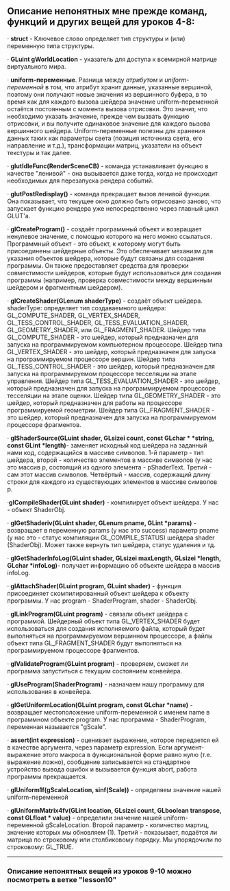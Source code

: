 ## Описание непонятных мне прежде команд, функций и других вещей для уроков 4-8:
· **struct** - Ключевое слово определяет тип структуры и (или) переменную типа структуры.

· **GLuint gWorldLocation** - указатель для доступа к всемирной матрице виртуального мира.

· **uniform-переменные**. Разница между _атрибутом_ и _uniform-переменной_ в том, что атрибут
хранит данные, указанные вершиной, поэтому они получают новые значения из вершинного
буфера, в то время как для каждого вызова шейдера значение uniform-переменной остаётся
постоянным с момента вызова отрисовки. Это значит, что необходимо указать значение,
прежде чем вызвать функцию отрисовки, и вы получите одинаковое значение для каждого
вызова вершинного шейдера. Uniform-переменные полезны для хранения данных таких как
параметры света (позиция источника света, его направление и т.д.), трансформации матриц,
указатели на объект текстуры и так далее.

· **glutIdleFunc(RenderSceneCB)** - команда устанавливает функцию в качестве "ленивой" -
она вызывается даже тогда, когда не происходит необходимых для перезапуска рендера
событий.

· **glutPostRedisplay()** - команда прекращает вызов ленивой функции. Она показывает, что
текущее окно должно быть отрисовано заново, что запускает функцию рендера уже
непосредственно через главный цикл GLUT'a.

· **glCreateProgram()** - создаёт программный объект и возвращает ненулевое значение, с
помощью которого на него можно ссылаться. Программный объект - это объект, к которому
могут быть присоединены шейдерные объекты. Это обеспечивает механизм для указания
объектов шейдера, которые будут связаны для создания программы. Он также предоставляет
средства для проверки совместимости шейдеров, которые будут использоваться для создания
программы (например, проверка совместимости между вершинным шейдером и фрагментным
шейдером).

· **glCreateShader(GLenum shaderType)** - создаёт объект шейдера. shaderType: определяет
тип создаваемного шейдера: GL_COMPUTE_SHADER, GL_VERTEX_SHADER, GL_TESS_CONTROL_SHADER,
GL_TESS_EVALUATION_SHADER, GL_GEOMETRY_SHADER, или GL_FRAGMENT_SHADER.
 Шейдер типа GL_COMPUTE_SHADER - это шейдер, который предназначен для запуска на
программируемом компьютерном процессоре. Шейдер типа GL_VERTEX_SHADER - это шейдер,
который предназначен для запуска на программируемом процессоре вершин. Шейдер типа
GL_TESS_CONTROL_SHADER - это шейдер, который предназначен для запуска на программируемом
процессоре тесселяции на этапе управления. Шейдер типа GL_TESS_EVALUATION_SHADER - это
шейдер, который предназначен для запуска на программируемом процессоре тесселяции на
этапе оценки. Шейдер типа GL_GEOMETRY_SHADER - это шейдер, который предназначен для
работы на процессоре программируемой геометрии. Шейдер типа GL_FRAGMENT_SHADER - это
шейдер, который предназначен для запуска на программируемом процессоре фрагментов.

· <b>glShaderSource(GLuint shader, GLsizei count, const GLchar * *string, const GLint *length)</b>-
заменяет исходный код шейдера на заданный нами код, содержащийся в массиве символов.
1-й параметр - тип шейдера, второй - количество элементов в массиве символов (у нас это
массив p, состоящий из одного элемента - pShaderText. Третий - сам этот массив символов.
Четвёртый - массив, содержащий длину строки для каждого из существующих элементов в массиве
символов p.

·**glCompileShader(GLuint shader)** - компилирует объект шейдера. У нас - объект ShaderObj.

· <b>glGetShaderiv(GLuint shader, GLenum pname, GLint *params)</b> - возвращает в переменную
params (у нас это success) параметр pname (у нас это - статус компиляции GL_COMPILE_STATUS) 
шейдера shader (ShaderObj). Может также вернуть тип шейдера, статус удаления и тд.

· <b>glGetShaderInfoLog(GLuint shader, GLsizei maxLength, GLsizei *length, GLchar *infoLog)</b>-
получает информацию об объекте шейдера в массив infoLog.

· **glAttachShader(GLuint program, GLuint shader)** - функция присоединяет скомпилированный
объект шейдера к объекту программы. У нас program - ShaderProgram, shader - ShaderObj.

· **glLinkProgram(GLuint program)** - связали объект шейдера с программой. Шейдерный объект типа
GL_VERTEX_SHADER будет использоваться для создания исполняемого файла, который будет
выполняться на программируемом вершинном процессоре, а файлы объект типа GL_FRAGMENT_SHADER
будут выполняться на программируемом процессоре фрагментов.

· **glValidateProgram(GLuint program)** - проверяем, сможет ли программа запуститься с текущим
состоянием конвейера.

· **glUseProgram(ShaderProgram)** - назначаем нашу программу для использования в конвейера.

· <b>glGetUniformLocation(GLuint program, const GLchar *name)</b> - возвращает местоположение
uniform-переменной с именем name в программном объекте program. У нас программа -
ShaderProgram, переменная называется "gScale".

· **assert(int expression)** - оценивает выражение, которое передается ей в качестве аргумента,
через параметр expression. Если аргумент-выражение этого макроса в функциональной форме
равно нулю (т.е. выражение ложно), сообщение записывается на стандартное устройство
вывода ошибок и вызывается функция abort, работа программы прекращается.

· **glUniform1f(gScaleLocation, sinf(Scale))** - определяем значение нашей uniform-переменной

· **glUniformMatrix4fv(GLint location, GLsizei count, GLboolean transpose, const GLfloat *
value)** - определили значение нашей uniform-переменной gScaleLocation. Второй параметр - 
количество мартиц, значение которых мы обновляем (1). Третий - показывает, подаётся ли
матрица по строковому или столбиковому порядку. Мы упорядочили по строковому: GL_TRUE.

____
### Описание непонятных вещей из уроков 9-10 можно посмотреть в ветке "lesson10"
